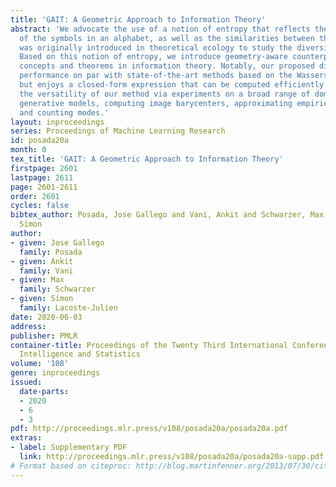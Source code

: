 ```yaml
---
title: 'GAIT: A Geometric Approach to Information Theory'
abstract: 'We advocate the use of a notion of entropy that reflects the relative abundances
  of the symbols in an alphabet, as well as the similarities between them. This concept
  was originally introduced in theoretical ecology to study the diversity of ecosystems.
  Based on this notion of entropy, we introduce geometry-aware counterparts for several
  concepts and theorems in information theory. Notably, our proposed divergence exhibits
  performance on par with state-of-the-art methods based on the Wasserstein distance,
  but enjoys a closed-form expression that can be computed efficiently. We demonstrate
  the versatility of our method via experiments on a broad range of domains: training
  generative models, computing image barycenters, approximating empirical measures
  and counting modes.'
layout: inproceedings
series: Proceedings of Machine Learning Research
id: posada20a
month: 0
tex_title: 'GAIT: A Geometric Approach to Information Theory'
firstpage: 2601
lastpage: 2611
page: 2601-2611
order: 2601
cycles: false
bibtex_author: Posada, Jose Gallego and Vani, Ankit and Schwarzer, Max and Lacoste-Julien,
  Simon
author:
- given: Jose Gallego
  family: Posada
- given: Ankit
  family: Vani
- given: Max
  family: Schwarzer
- given: Simon
  family: Lacoste-Julien
date: 2020-06-03
address: 
publisher: PMLR
container-title: Proceedings of the Twenty Third International Conference on Artificial
  Intelligence and Statistics
volume: '108'
genre: inproceedings
issued:
  date-parts:
  - 2020
  - 6
  - 3
pdf: http://proceedings.mlr.press/v108/posada20a/posada20a.pdf
extras:
- label: Supplementary PDF
  link: http://proceedings.mlr.press/v108/posada20a/posada20a-supp.pdf
# Format based on citeproc: http://blog.martinfenner.org/2013/07/30/citeproc-yaml-for-bibliographies/
---
```

